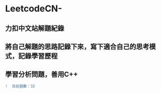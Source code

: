 # LeetcodeCN-
## 力扣中文站解題紀錄   
## 將自己解題的思路記錄下來，寫下適合自己的思考模式，記錄學習歷程    
## 學習分析問題，善用C++   


```diff
!  目前題數：32
```
